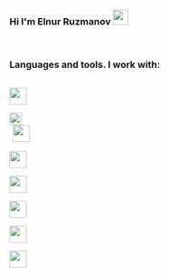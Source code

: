 ### Hi I'm Elnur Ruzmanov <img src="https://media.giphy.com/media/hvRJCLFzcasrR4ia7z/giphy.gif"  width="27px"> 
</br>

### Languages and tools. I work with:
<code> <img src="https://upload.wikimedia.org/wikipedia/commons/thumb/0/00/HTML5_logo_black.svg/512px-HTML5_logo_black.svg.png" width="30px"> </code>
<code> <img src="https://brandslogos.com/wp-content/uploads/images/large/css-logo-black-and-white.png" width="22px"> 
<code> <img src="https://img.icons8.com/ios/500/sass.png" width="30px"> </code>
<code> <img src="https://brandslogos.com/wp-content/uploads/thumbs/bootstrap-logo-black-and-white.png" width="30px"> </code>
<code> <img src="https://iconape.com/wp-content/png_logo_vector/javascript.png" width="30px"> </code>
<code> <img src="https://cdn.freebiesupply.com/logos/large/2x/react-1-logo-black-and-white.png" width="30px"> </code>
<code> <img src="https://encrypted-tbn0.gstatic.com/images?q=tbn:ANd9GcT0aNIZkANMik0xkUcBotorD1qhUVuKHO1XL6i_O6BUoQe_CxrQ89gVU6vIktzp1BnGXVk&usqp=CAU" width="30px"> </code>
<code> <img src="https://git-scm.com/images/logos/logomark-black@2x.png" width="30px"> </code>

